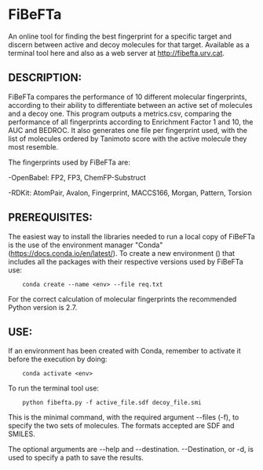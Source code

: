 # FiBeFTa

An online tool for finding the best fingerprint for a specific target and discern between active and decoy molecules for that target. Available as a terminal tool here and also as a web server at http://fibefta.urv.cat.


## DESCRIPTION:

FiBeFTa compares the performance of 10 different molecular fingerprints, according to their ability to differentiate between an active set of molecules and a decoy one. This program outputs a metrics.csv, comparing the performance of all fingerprints according to Enrichment Factor 1 and 10, the AUC and BEDROC. It also generates one file per fingerprint used, with the list of molecules ordered by Tanimoto score with the active molecule they most resemble.

The fingerprints used by FiBeFTa are:

-OpenBabel: FP2, FP3, ChemFP-Substruct

-RDKit: AtomPair, Avalon, Fingerprint, MACCS166, Morgan, Pattern, Torsion


## PREREQUISITES:

The easiest way to install the libraries needed to run a local copy of FiBeFTa is the use of the environment manager "Conda" (https://docs.conda.io/en/latest/). To create a new environment (<env>) that includes all the packages with their respective versions used by FiBeFTa use:

		conda create --name <env> --file req.txt

For the correct calculation of molecular fingerprints the recommended Python version is 2.7. 


## USE:

If an environment has been created with Conda, remember to activate it before the execution by doing:

		conda activate <env>
	
To run the terminal tool use:
   
		python fibefta.py -f active_file.sdf decoy_file.smi
  
This is the minimal command, with the required argument --files (-f), to specify the two sets of molecules. The formats accepted are SDF and SMILES.
  
The optional arguments are --help and --destination. --Destination, or -d, is used to specify a path to save the results.
